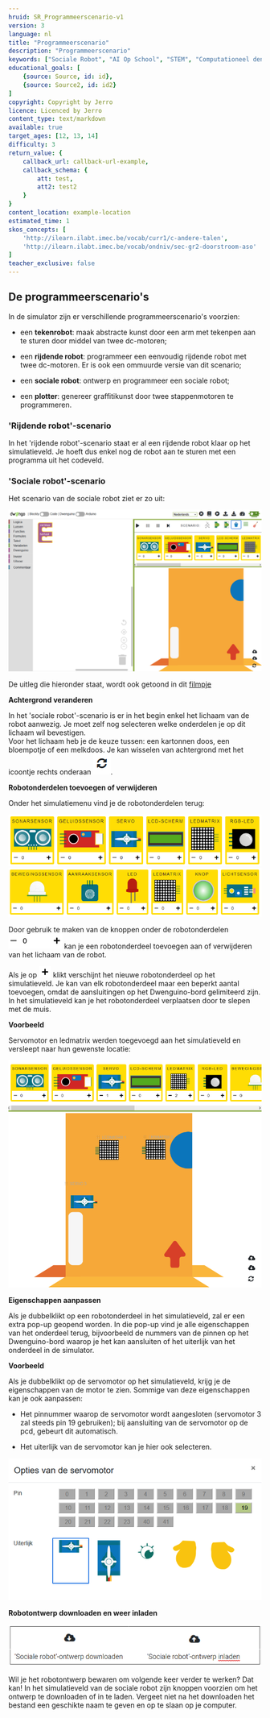```yaml
---
hruid: SR_Programmeerscenario-v1
version: 3
language: nl
title: "Programmeerscenario"
description: "Programmeerscenario"
keywords: ["Sociale Robot", "AI Op School", "STEM", "Computationeel denken", "Grafisch programmeren"]
educational_goals: [
    {source: Source, id: id}, 
    {source: Source2, id: id2}
]
copyright: Copyright by Jerro
licence: Licenced by Jerro
content_type: text/markdown
available: true
target_ages: [12, 13, 14]
difficulty: 3
return_value: {
    callback_url: callback-url-example,
    callback_schema: {
        att: test,
        att2: test2
    }
}
content_location: example-location
estimated_time: 1
skos_concepts: [
    'http://ilearn.ilabt.imec.be/vocab/curr1/c-andere-talen', 
    'http://ilearn.ilabt.imec.be/vocab/ondniv/sec-gr2-doorstroom-aso'
]
teacher_exclusive: false
---
```


## De programmeerscenario's

In de simulator zijn er verschillende programmeerscenario's voorzien:

* een **tekenrobot**: maak abstracte kunst door een arm met tekenpen aan te sturen door middel van twee dc-motoren;

* een **rijdende robot**: programmeer een eenvoudig rijdende robot met twee dc-motoren. Er is ook een ommuurde versie van dit scenario;

* een **sociale robot**: ontwerp en programmeer een sociale robot;

* een **plotter**: genereer graffitikunst door twee stappenmotoren te programmeren.


### 'Rijdende robot'-scenario

In het 'rijdende robot'-scenario staat er al een rijdende robot klaar op het simulatieveld. Je hoeft dus enkel nog de robot aan te sturen met een programma uit het codeveld.


### 'Sociale robot'-scenario

Het scenario van de sociale robot ziet er zo uit:

![](embed/ScenarioSR.png "Scenario Sociale Robot")

De uitleg die hieronder staat, wordt ook getoond in dit [filmpje](https://www.youtube.com/watch?v=_Scu3aiCK8k&feature=youtu.be "filmpje onderdelen SR")


**Achtergrond veranderen**

In het 'sociale robot'-scenario is er in het begin enkel het lichaam van de robot aanwezig. Je moet zelf nog selecteren welke onderdelen je op dit lichaam wil bevestigen.  
Voor het lichaam heb je de keuze tussen: een kartonnen doos, een bloempotje of een melkdoos. Je kan wisselen van achtergrond met het icoontje rechts onderaan ![](embed/Wissel.png "Wisselicoon").


**Robotonderdelen toevoegen of verwijderen**

Onder het simulatiemenu vind je de robotonderdelen terug:

![](embed/Onderdelen1.png "Onderdelen")  
![](embed/Onderdelen2.png "Onderdelen")  

Door gebruik te maken van de knoppen onder de robotonderdelen ![](embed/OnderdelenKnoppen.png "Knoppen") kan je een robotonderdeel toevoegen aan of verwijderen van het lichaam van de robot.

Als je op ![](embed/OnderdelenPLUS.png "plus") klikt verschijnt het nieuwe robotonderdeel op het simulatieveld. Je kan van elk robotonderdeel maar een beperkt aantal toevoegen, omdat de aansluitingen op het Dwenguino-bord gelimiteerd zijn. In het simulatieveld kan je het robotonderdeel verplaatsen door te slepen met de muis.


**Voorbeeld**

Servomotor en ledmatrix werden toegevoegd aan het simulatieveld en versleept naar hun gewenste locatie:

![](embed/SRVoorbeeld.png "Onderdelen")


**Eigenschappen aanpassen**

Als je dubbelklikt op een robotonderdeel in het simulatieveld, zal er een extra pop-up geopend worden. In die pop-up vind je alle eigenschappen van het onderdeel terug, bijvoorbeeld de nummers van de pinnen op het Dwenguino-bord waarop je het kan aansluiten of het uiterlijk van het onderdeel in de simulator.


**Voorbeeld**

Als je dubbelklikt op de servomotor op het simulatieveld, krijg je de eigenschappen van de motor te zien. Sommige van deze eigenschappen kan je ook aanpassen:

* Het pinnummer waarop de servomotor wordt aangesloten (servomotor 3 zal steeds pin 19 gebruiken); bij aansluiting van de servomotor op de pcd, gebeurt dit automatisch.

* Het uiterlijk van de servomotor kan je hier ook selecteren.

![](embed/ScenarioPinnen.png "Pinnen")


**Robotontwerp downloaden en weer inladen**

![](embed/DownEnUpload.png "Knoppen")

Wil je het robotontwerp bewaren om volgende keer verder te werken? Dat kan! In het simulatieveld van de sociale robot zijn knoppen voorzien om het ontwerp te downloaden of in te laden. Vergeet niet na het downloaden het bestand een geschikte naam te geven en op te slaan op je computer.
